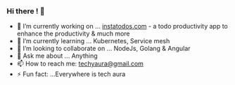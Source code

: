 ### Hi there ! 👋

<!--
**techyaura/techyaura** is a ✨ _special_ ✨ repository because its `README.md` (this file) appears on your GitHub profile.
-->
- 🔭 I’m currently working on ... [instatodos.com](https://www.instatodos.com) - a todo productivity app to enhance the productivity & much more 
- 🌱 I’m currently learning ... Kubernetes, Service mesh
- 👯 I’m looking to collaborate on ... NodeJs, Golang & Angular
- 💬 Ask me about ... Anything
- 📫 How to reach me: techyaura@gmail.com
- ⚡ Fun fact: ...Everywhere is tech aura
